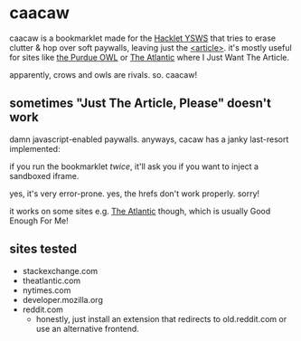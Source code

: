 # caacaw

caacaw is a bookmarklet made for the [Hacklet YSWS](http://hacklet.hackclub.com/) that tries to erase clutter & hop over soft paywalls, leaving just the [&lt;article>](https://developer.mozilla.org/en-US/docs/Web/HTML/Reference/Elements/article). it's mostly useful for sites like [the Purdue OWL](https://owl.purdue.edu/owl/multilingual/multilingual_students/key_concepts_for_writing_in_north_american_colleges/reference_and_citation_in_writing.html) or [The Atlantic](https://www.theatlantic.com/technology/archive/2022/12/chatgpt-ai-writing-college-student-essays/672371/) where I Just Want The Article.

apparently, crows and owls are rivals. so. caacaw!

## sometimes "Just The Article, Please" doesn't work

damn javascript-enabled paywalls. anyways, cacaw has a janky last-resort implemented:

if you run the bookmarklet _twice_, it'll ask you if you want to inject a sandboxed iframe.

yes, it's very error-prone. yes, the hrefs don't work properly. sorry!

it works on some sites e.g. [The Atlantic](https://www.theatlantic.com/ideas/archive/2024/04/paywall-problems-media-trust-democracy/678032/) though, which is usually Good Enough For Me!

## sites tested

- stackexchange.com
- theatlantic.com
- nytimes.com
- developer.mozilla.org
- reddit.com
  - honestly, just install an extension that redirects to old.reddit.com or use an alternative frontend.
